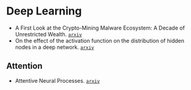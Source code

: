 # Deep Learning

- A First Look at the Crypto-Mining Malware Ecosystem: A Decade of Unrestricted Wealth. [`arxiv`](https://arxiv.org/abs/1901.00846)
- On the effect of the activation function on the distribution of hidden nodes in a deep network. [`arxiv`](https://arxiv.org/abs/1901.02104)

## Attention

- Attentive Neural Processes. [`arxiv`](https://arxiv.org/abs/1901.05761) 